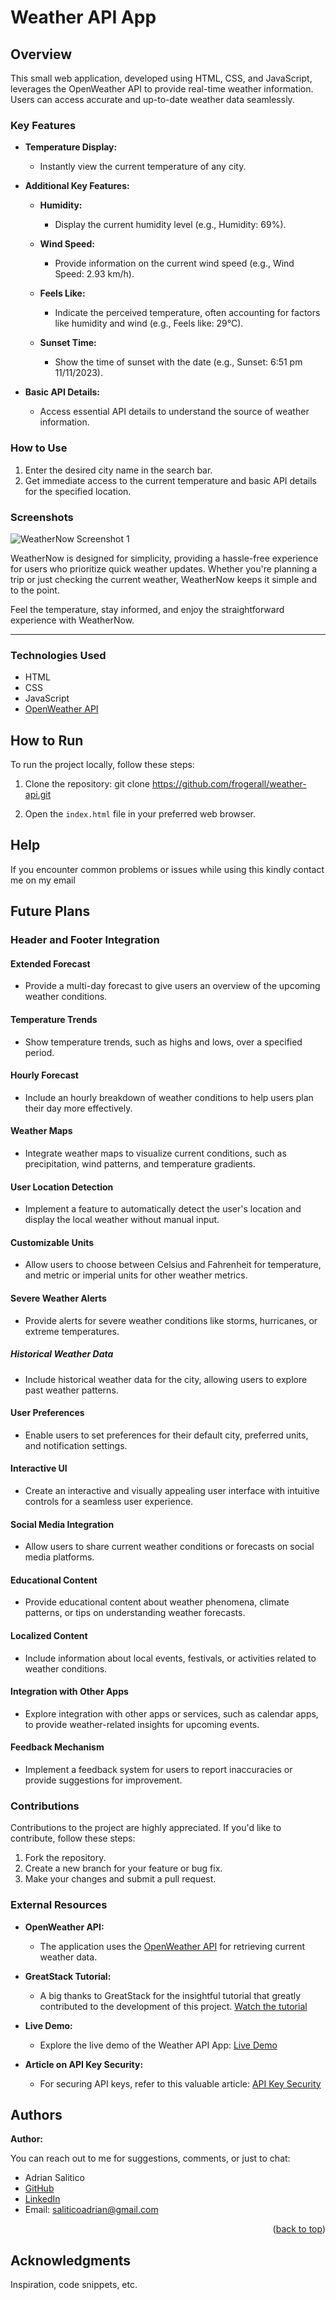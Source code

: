 # Weather API App

## Overview

This small web application, developed using HTML, CSS, and JavaScript, leverages the OpenWeather API to provide real-time weather information. Users can access accurate and up-to-date weather data seamlessly.

### Key Features

- **Temperature Display:**

  - Instantly view the current temperature of any city.

- **Additional Key Features:**

  - **Humidity:**

    - Display the current humidity level (e.g., Humidity: 69%).

  - **Wind Speed:**

    - Provide information on the current wind speed (e.g., Wind Speed: 2.93 km/h).

  - **Feels Like:**

    - Indicate the perceived temperature, often accounting for factors like humidity and wind (e.g., Feels like: 29°C).

  - **Sunset Time:**
    - Show the time of sunset with the date (e.g., Sunset: 6:51 pm 11/11/2023).

- **Basic API Details:**
  - Access essential API details to understand the source of weather information.

### How to Use

1. Enter the desired city name in the search bar.
2. Get immediate access to the current temperature and basic API details for the specified location.

### Screenshots

![WeatherNow Screenshot 1](app-screenshot.jpeg)

WeatherNow is designed for simplicity, providing a hassle-free experience for users who prioritize quick weather updates. Whether you're planning a trip or just checking the current weather, WeatherNow keeps it simple and to the point.

Feel the temperature, stay informed, and enjoy the straightforward experience with WeatherNow.

---

### Technologies Used

- HTML
- CSS
- JavaScript
- [OpenWeather API](https://openweathermap.org/)

## How to Run

To run the project locally, follow these steps:

1. Clone the repository: git clone https://github.com/frogerall/weather-api.git

2. Open the `index.html` file in your preferred web browser.

## Help

If you encounter common problems or issues while using this kindly contact me on my email

## Future Plans

### Header and Footer Integration

#### Extended Forecast

- Provide a multi-day forecast to give users an overview of the upcoming weather conditions.

#### Temperature Trends

- Show temperature trends, such as highs and lows, over a specified period.

#### Hourly Forecast

- Include an hourly breakdown of weather conditions to help users plan their day more effectively.

#### Weather Maps

- Integrate weather maps to visualize current conditions, such as precipitation, wind patterns, and temperature gradients.

#### User Location Detection

- Implement a feature to automatically detect the user's location and display the local weather without manual input.

#### Customizable Units

- Allow users to choose between Celsius and Fahrenheit for temperature, and metric or imperial units for other weather metrics.

#### Severe Weather Alerts

- Provide alerts for severe weather conditions like storms, hurricanes, or extreme temperatures.

##### Historical Weather Data

- Include historical weather data for the city, allowing users to explore past weather patterns.

#### User Preferences

- Enable users to set preferences for their default city, preferred units, and notification settings.

#### Interactive UI

- Create an interactive and visually appealing user interface with intuitive controls for a seamless user experience.

#### Social Media Integration

- Allow users to share current weather conditions or forecasts on social media platforms.

#### Educational Content

- Provide educational content about weather phenomena, climate patterns, or tips on understanding weather forecasts.

#### Localized Content

- Include information about local events, festivals, or activities related to weather conditions.

#### Integration with Other Apps

- Explore integration with other apps or services, such as calendar apps, to provide weather-related insights for upcoming events.

#### Feedback Mechanism

- Implement a feedback system for users to report inaccuracies or provide suggestions for improvement.

### Contributions

Contributions to the project are highly appreciated. If you'd like to contribute, follow these steps:

1. Fork the repository.
2. Create a new branch for your feature or bug fix.
3. Make your changes and submit a pull request.

### External Resources

- **OpenWeather API:**

  - The application uses the [OpenWeather API](https://openweathermap.org/) for retrieving current weather data.

- **GreatStack Tutorial:**

  - A big thanks to GreatStack for the insightful tutorial that greatly contributed to the development of this project. [Watch the tutorial](https://www.youtube.com/watch?v=MIYQR-Ybrn4)

- **Live Demo:**

  - Explore the live demo of the Weather API App: [Live Demo](https://frogerall.github.io/weather-api/)

- **Article on API Key Security:**
  - For securing API keys, refer to this valuable article: [API Key Security](https://gist.github.com/derzorngottes/3b57edc1f996dddcab25)

## Authors

**Author:**

You can reach out to me for suggestions, comments, or just to chat:

- Adrian Salitico
- [GitHub](https://github.com/frogerall)
- [LinkedIn](https://linkedin.com/in/nairda4)
- Email: saliticoadrian@gmail.com

<p align="right">(<a href="#readme-top">back to top</a>)</p>

## Acknowledgments

Inspiration, code snippets, etc.
